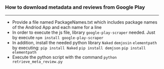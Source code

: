 ### How to download metadata and reviews from Google Play
----
* Provide a file named PackageNames.txt which includes package names of the Andriod App and each name for a line
* In order to execute the js file, library ```google-play-scraper``` needed. Just by execute ```npm install google-play-scraper```
* In addition, install the needed python library ```Naked``` ```demjosin``` ```elementpath``` by executing:
 ```pip install Naked``` 
 ```pip install demjson``` 
 ```pip install elementpath```
* Execute the python script with the command ```python retrieve_meta_review.py  ```
